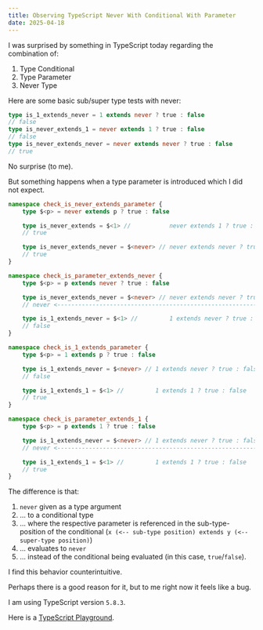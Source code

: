 ```yaml
---
title: Observing TypeScript Never With Conditional With Parameter
date: 2025-04-18
---
```


I was surprised by something in TypeScript today regarding the combination of:

1. Type Conditional
2. Type Parameter
3. Never Type 

Here are some basic sub/super type tests with never:

```ts
type is_1_extends_never = 1 extends never ? true : false
// false
type is_never_extends_1 = never extends 1 ? true : false
// false
type is_never_extends_never = never extends never ? true : false
// true
```

No surprise (to me).

But something happens when a type parameter is introduced which I did not expect.

```ts
namespace check_is_never_extends_parameter {
	type $<p> = never extends p ? true : false

	type is_never_extends = $<1> //           never extends 1 ? true : false
	// true

	type is_never_extends_never = $<never> // never extends never ? true : false
	// true
}

namespace check_is_parameter_extends_never {
	type $<p> = p extends never ? true : false

	type is_never_extends_never = $<never> // never extends never ? true : false
	// never <------------------------------------------------------------------ ???

	type is_1_extends_never = $<1> //         1 extends never ? true : false
	// false
}

namespace check_is_1_extends_parameter {
	type $<p> = 1 extends p ? true : false

	type is_1_extends_never = $<never> // 1 extends never ? true : false
	// false

	type is_1_extends_1 = $<1> //         1 extends 1 ? true : false
	// true
}

namespace check_is_parameter_extends_1 {
	type $<p> = p extends 1 ? true : false

	type is_1_extends_never = $<never> // 1 extends never ? true : false
	// never <---------------------------------------------------------- ???

	type is_1_extends_1 = $<1> //         1 extends 1 ? true : false
	// true
}
```

The difference is that:
1. `never` given as a type argument
2. ... to a conditional type
3. ... where the respective parameter is referenced in the sub-type-position of the conditional (`x (<-- sub-type position) extends y (<-- super-type position)`)
4. ... evaluates to `never`
5. ... instead of the conditional being evaluated (in this case, `true`/`false`).

I find this behavior counterintuitive.

Perhaps there is a good reason for it, but to me right now it feels like a bug.

I am using TypeScript version `5.8.3`.

Here is a [TypeScript Playground](https://www.typescriptlang.org/play/?#code/HYQwtgpgzgDiDGEAE8AWF4GsD6BLK2wEAbhAE7YQAeALhMACYFxngR1lIDeAUAJA0AnjGQASADwwAfEgC8SIqU7U6jKEhhIA-EhpkArsgBcSAGYgANlAg9+QkUnyES5SrXpM5SCQEYZAen8kYJDQhRdldzUkH21dA2MzS2t+QPjDWwFhZCdFVxUPAjzOeQligKDipALoqp09QyQTcysbPjSGmwBfW1BIWARkNAwcJxY2DjdVJmclbjts70kZeU0azzr0xJaUhYdciKnC2fIvMoiK8Ln19U3OpqTW1MqIpHEAWk+v75-fv-+AYCgdotFpMvYcgQfEc1CcSks-Eg0mEQrEbldTvUEg8dm00rieD0eH1oHBECh0Fg8FCYTNxpAOPMsg4JNIvGiop5NFjGs1kjY9pDsNCbnCzuJykighzprdXjztvzno9dsyhSLOVDxYjkSiYtVNfqFTile0gp1Cb02ANycMqWMQKwGflNcKmRClmzVgbZUatianoLHDTRVVShKLlL9ei7ti+U8zRjOB8gam0+m-iCwUGnBrZW7wzqgnro4bYsb4ylExaukA).
